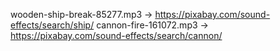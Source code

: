 wooden-ship-break-85277.mp3 -> https://pixabay.com/sound-effects/search/ship/
cannon-fire-161072.mp3 -> https://pixabay.com/sound-effects/search/cannon/
